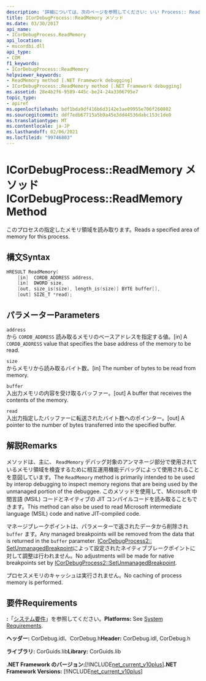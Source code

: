 ```yaml
---
description: '詳細については、次のページを参照してください: いい Process:: ReadMemory メソッド'
title: ICorDebugProcess::ReadMemory メソッド
ms.date: 03/30/2017
api_name:
- ICorDebugProcess.ReadMemory
api_location:
- mscordbi.dll
api_type:
- COM
f1_keywords:
- ICorDebugProcess::ReadMemory
helpviewer_keywords:
- ReadMemory method [.NET Framework debugging]
- ICorDebugProcess::ReadMemory method [.NET Framework debugging]
ms.assetid: 28e4b2f6-9589-445c-be24-24a3306795e7
topic_type:
- apiref
ms.openlocfilehash: bdf1bda9df416b6d3142e3ae09955e706f260802
ms.sourcegitcommit: ddf7edb67715a5b9a45e3dd44536dabc153c1de0
ms.translationtype: MT
ms.contentlocale: ja-JP
ms.lasthandoff: 02/06/2021
ms.locfileid: "99746803"
---
```

# <a name="icordebugprocessreadmemory-method"></a><span data-ttu-id="3349e-103">ICorDebugProcess::ReadMemory メソッド</span><span class="sxs-lookup"><span data-stu-id="3349e-103">ICorDebugProcess::ReadMemory Method</span></span>

<span data-ttu-id="3349e-104">このプロセスの指定したメモリ領域を読み取ります。</span><span class="sxs-lookup"><span data-stu-id="3349e-104">Reads a specified area of memory for this process.</span></span>  
  
## <a name="syntax"></a><span data-ttu-id="3349e-105">構文</span><span class="sxs-lookup"><span data-stu-id="3349e-105">Syntax</span></span>  
  
```cpp  
HRESULT ReadMemory(  
    [in]  CORDB_ADDRESS address,
    [in]  DWORD size,  
    [out, size_is(size), length_is(size)] BYTE buffer[],  
    [out] SIZE_T *read);  
```  
  
## <a name="parameters"></a><span data-ttu-id="3349e-106">パラメーター</span><span class="sxs-lookup"><span data-stu-id="3349e-106">Parameters</span></span>  

 `address`  
 <span data-ttu-id="3349e-107">から `CORDB_ADDRESS` 読み取るメモリのベースアドレスを指定する値。</span><span class="sxs-lookup"><span data-stu-id="3349e-107">[in] A `CORDB_ADDRESS` value that specifies the base address of the memory to be read.</span></span>  
  
 `size`  
 <span data-ttu-id="3349e-108">からメモリから読み取るバイト数。</span><span class="sxs-lookup"><span data-stu-id="3349e-108">[in] The number of bytes to be read from memory.</span></span>  
  
 `buffer`  
 <span data-ttu-id="3349e-109">入出力メモリの内容を受け取るバッファー。</span><span class="sxs-lookup"><span data-stu-id="3349e-109">[out] A buffer that receives the contents of the memory.</span></span>  
  
 `read`  
 <span data-ttu-id="3349e-110">入出力指定したバッファーに転送されたバイト数へのポインター。</span><span class="sxs-lookup"><span data-stu-id="3349e-110">[out] A pointer to the number of bytes transferred into the specified buffer.</span></span>  
  
## <a name="remarks"></a><span data-ttu-id="3349e-111">解説</span><span class="sxs-lookup"><span data-stu-id="3349e-111">Remarks</span></span>  

 <span data-ttu-id="3349e-112">メソッドは、主に、 `ReadMemory` デバッグ対象のアンマネージ部分で使用されているメモリ領域を検査するために相互運用機能デバッグによって使用されることを意図しています。</span><span class="sxs-lookup"><span data-stu-id="3349e-112">The `ReadMemory` method is primarily intended to be used by interop debugging to inspect memory regions that are being used by the unmanaged portion of the debuggee.</span></span> <span data-ttu-id="3349e-113">このメソッドを使用して、Microsoft 中間言語 (MSIL) コードとネイティブの JIT コンパイルコードを読み取ることもできます。</span><span class="sxs-lookup"><span data-stu-id="3349e-113">This method can also be used to read Microsoft intermediate language (MSIL) code and native JIT-compiled code.</span></span>  
  
 <span data-ttu-id="3349e-114">マネージブレークポイントは、パラメーターで返されたデータから削除され `buffer` ます。</span><span class="sxs-lookup"><span data-stu-id="3349e-114">Any managed breakpoints will be removed from the data that is returned in the `buffer` parameter.</span></span> <span data-ttu-id="3349e-115">[ICorDebugProcess2:: SetUnmanagedBreakpoint](icordebugprocess2-setunmanagedbreakpoint-method.md)によって設定されたネイティブブレークポイントに対して調整は行われません。</span><span class="sxs-lookup"><span data-stu-id="3349e-115">No adjustments will be made for native breakpoints set by [ICorDebugProcess2::SetUnmanagedBreakpoint](icordebugprocess2-setunmanagedbreakpoint-method.md).</span></span>  
  
 <span data-ttu-id="3349e-116">プロセスメモリのキャッシュは実行されません。</span><span class="sxs-lookup"><span data-stu-id="3349e-116">No caching of process memory is performed.</span></span>  
  
## <a name="requirements"></a><span data-ttu-id="3349e-117">要件</span><span class="sxs-lookup"><span data-stu-id="3349e-117">Requirements</span></span>  

 <span data-ttu-id="3349e-118">**:**「[システム要件](../../get-started/system-requirements.md)」を参照してください。</span><span class="sxs-lookup"><span data-stu-id="3349e-118">**Platforms:** See [System Requirements](../../get-started/system-requirements.md).</span></span>  
  
 <span data-ttu-id="3349e-119">**ヘッダー:** CorDebug.idl、CorDebug.h</span><span class="sxs-lookup"><span data-stu-id="3349e-119">**Header:** CorDebug.idl, CorDebug.h</span></span>  
  
 <span data-ttu-id="3349e-120">**ライブラリ:** CorGuids.lib</span><span class="sxs-lookup"><span data-stu-id="3349e-120">**Library:** CorGuids.lib</span></span>  
  
 <span data-ttu-id="3349e-121">**.NET Framework のバージョン:**[!INCLUDE[net_current_v10plus](../../../../includes/net-current-v10plus-md.md)]</span><span class="sxs-lookup"><span data-stu-id="3349e-121">**.NET Framework Versions:** [!INCLUDE[net_current_v10plus](../../../../includes/net-current-v10plus-md.md)]</span></span>
